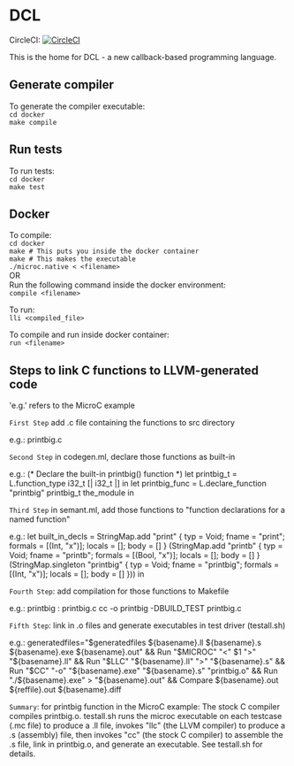 # DCL

CircleCI: 
[![CircleCI](https://circleci.com/gh/CraigRhodes/dcl.svg?style=svg&circle-token=126d40f16064f154caa60d88a21304ccbd157a17)](https://circleci.com/gh/CraigRhodes/dcl)  


This is the home for DCL - a new callback-based programming language.

## Generate compiler

To generate the compiler executable:  
  `cd docker`  
  `make compile`  

## Run tests  

To run tests:  
  `cd docker`  
  `make test`  

## Docker

To compile:  
  `cd docker`  
  `make # This puts you inside the docker container`   
  `make # This makes the executable`  
  `./microc.native < <filename>`  
OR  
Run the following command inside the docker environment:  
  `compile <filename>`  

To run:  
  `lli <compiled_file>`

To compile and run inside docker container:  
  `run <filename>`  


## Steps to link C functions to LLVM-generated code

'e.g.' refers to the MicroC example

  `First Step`
  add .c file containing the functions to src directory

  e.g.: printbig.c

  `Second Step`
  in codegen.ml, declare those functions as built-in

  e.g.:
(* Declare the built-in printbig() function *)
  let printbig_t = L.function_type i32_t [| i32_t |] in
  let printbig_func = L.declare_function "printbig" printbig_t the_module in

  `Third Step`
  in semant.ml, add those functions to "function declarations for a named function"

  e.g.:
let built_in_decls =  StringMap.add "print"
     { typ = Void; fname = "print"; formals = [(Int, "x")];
       locals = []; body = [] } (StringMap.add "printb"
     { typ = Void; fname = "printb"; formals = [(Bool, "x")];
       locals = []; body = [] } (StringMap.singleton "printbig"
     { typ = Void; fname = "printbig"; formals = [(Int, "x")];
       locals = []; body = [] }))
   in

  `Fourth Step`:
  add compilation for those functions to Makefile

  e.g.:
printbig : printbig.c
	cc -o printbig -DBUILD_TEST printbig.c

  `Fifth Step`:
  link in .o files and generate executables in test driver (testall.sh)

  e.g.:
generatedfiles="$generatedfiles ${basename}.ll ${basename}.s ${basename}.exe ${basename}.out" &&
    Run "$MICROC" "<" $1 ">" "${basename}.ll" &&
    Run "$LLC" "${basename}.ll" ">" "${basename}.s" &&
    Run "$CC" "-o" "${basename}.exe" "${basename}.s" "printbig.o" &&
    Run "./${basename}.exe" > "${basename}.out" &&
    Compare ${basename}.out ${reffile}.out ${basename}.diff


  `Summary`:
  for printbig function in the MicroC example:
  The stock C compiler compiles printbig.o.  testall.sh runs the microc
executable on each testcase (.mc file) to produce a .ll file, invokes
"llc" (the LLVM compiler) to produce a .s (assembly) file, then
invokes "cc" (the stock C compiler) to assemble the .s file, link in
printbig.o, and generate an executable.  See testall.sh for details.